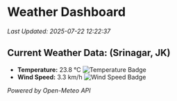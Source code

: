 
# Weather Dashboard

_Last Updated: 2025-07-22 12:22:37_

## Current Weather Data: (Srinagar, JK)
- **Temperature:** 23.8 °C ![Temperature Badge](https://img.shields.io/badge/Temperature-Medium%20Temp-green)
- **Wind Speed:** 3.3 km/h ![Wind Speed Badge](https://img.shields.io/badge/Wind%20Speed-Light%20Wind-blue)

*Powered by Open-Meteo API*
